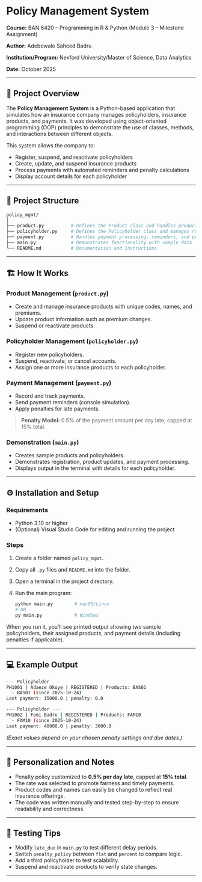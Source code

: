 # Policy Management System

**Course:** BAN 6420 – Programming in R & Python (Module 3 – Milestone Assignment)

**Author:** Adebowale Saheed Badru

**Institution/Program:** Nexford University/Master of Science, Data Analytics

**Date:** October 2025

---

## 📘 Project Overview

The **Policy Management System** is a Python-based application that simulates how an insurance company manages policyholders, insurance products, and payments. It was developed using object-oriented programming (OOP) principles to demonstrate the use of classes, methods, and interactions between different objects.

This system allows the company to:

* Register, suspend, and reactivate policyholders
* Create, update, and suspend insurance products
* Process payments with automated reminders and penalty calculations
* Display account details for each policyholder

---

## 🧩 Project Structure

```bash
policy_mgmt/
│
├── product.py          # Defines the Product class and handles product CRUD
├── policyholder.py     # Defines the Policyholder class and manages registration/lifecycle
├── payment.py          # Handles payment processing, reminders, and penalties
├── main.py             # Demonstrates functionality with sample data
└── README.md           # Documentation and instructions
```

---

## 🏗️ How It Works

### Product Management (`product.py`)

* Create and manage insurance products with unique codes, names, and premiums.
* Update product information such as premium changes.
* Suspend or reactivate products.

### Policyholder Management (`policyholder.py`)

* Register new policyholders.
* Suspend, reactivate, or cancel accounts.
* Assign one or more insurance products to each policyholder.

### Payment Management (`payment.py`)

* Record and track payments.
* Send payment reminders (console simulation).
* Apply penalties for late payments.

> **Penalty Model:** 0.5% of the payment amount per day late, capped at 15% total.

### Demonstration (`main.py`)

* Creates sample products and policyholders.
* Demonstrates registration, product updates, and payment processing.
* Displays output in the terminal with details for each policyholder.

---

## ⚙️ Installation and Setup

### Requirements

* Python 3.10 or higher
* (Optional) Visual Studio Code for editing and running the project

### Steps

1. Create a folder named `policy_mgmt`.
2. Copy all `.py` files and `README.md` into the folder.
3. Open a terminal in the project directory.
4. Run the main program:

   ```bash
   python main.py        # macOS/Linux
   # OR
   py main.py            # Windows
   ```

When you run it, you’ll see printed output showing two sample policyholders, their assigned products, and payment details (including penalties if applicable).

---

## 💻 Example Output

```bash
--- Policyholder ---
PH1001 | Adaeze Okoye | REGISTERED | Products: BAS01
  - BAS01 (since 2025-10-24)
Last payment: 15000.0 | penalty: 0.0

--- Policyholder ---
PH1002 | Femi Badru | REGISTERED | Products: FAM10
  - FAM10 (since 2025-10-24)
Last payment: 40000.0 | penalty: 3000.0
```

*(Exact values depend on your chosen penalty settings and due dates.)*

---

## 🧠 Personalization and Notes

* Penalty policy customized to **0.5% per day late**, capped at **15% total**.
* The rate was selected to promote fairness and timely payments.
* Product codes and names can easily be changed to reflect real insurance offerings.
* The code was written manually and tested step-by-step to ensure readability and correctness.

---

## 🧪 Testing Tips

* Modify `late_due` in `main.py` to test different delay periods.
* Switch `penalty_policy` between `flat` and `percent` to compare logic.
* Add a third policyholder to test scalability.
* Suspend and reactivate products to verify state changes.

---
